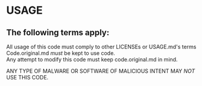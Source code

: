 # USAGE

## The following terms apply:
  All usage of this code must comply to other LICENSEs or USAGE.md's terms
  <br>
  Code.original.md _must_ be kept to use code.
  <br>
  Any attempt to modify this code must keep code.original.md in mind.

  ANY TYPE OF MALWARE OR SOFTWARE OF MALICIOUS INTENT MAY _NOT_ USE THIS CODE.
